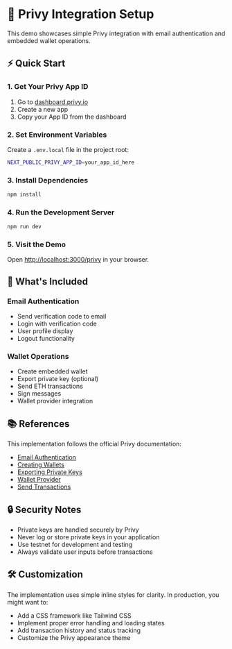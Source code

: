 # 🚀 Privy Integration Setup

This demo showcases simple Privy integration with email authentication and embedded wallet operations.

## ⚡ Quick Start

### 1. Get Your Privy App ID
1. Go to [dashboard.privy.io](https://dashboard.privy.io)
2. Create a new app
3. Copy your App ID from the dashboard

### 2. Set Environment Variables
Create a `.env.local` file in the project root:

```bash
NEXT_PUBLIC_PRIVY_APP_ID=your_app_id_here
```

### 3. Install Dependencies
```bash
npm install
```

### 4. Run the Development Server
```bash
npm run dev
```

### 5. Visit the Demo
Open [http://localhost:3000/privy](http://localhost:3000/privy) in your browser.

## 🔧 What's Included

### Email Authentication
- Send verification code to email
- Login with verification code  
- User profile display
- Logout functionality

### Wallet Operations
- Create embedded wallet
- Export private key (optional)
- Send ETH transactions
- Sign messages
- Wallet provider integration

## 📚 References

This implementation follows the official Privy documentation:

- [Email Authentication](https://docs.privy.io/authentication/user-authentication/login-methods/email)
- [Creating Wallets](https://docs.privy.io/wallets/wallets/create/from-my-client)
- [Exporting Private Keys](https://docs.privy.io/wallets/wallets/export)
- [Wallet Provider](https://docs.privy.io/wallets/using-wallets/ethereum/web3-integrations#ethers)
- [Send Transactions](https://docs.privy.io/wallets/using-wallets/ethereum/send-a-transaction)

## 🔒 Security Notes

- Private keys are handled securely by Privy
- Never log or store private keys in your application
- Use testnet for development and testing
- Always validate user inputs before transactions

## 🛠️ Customization

The implementation uses simple inline styles for clarity. In production, you might want to:

- Add a CSS framework like Tailwind CSS
- Implement proper error handling and loading states
- Add transaction history and status tracking
- Customize the Privy appearance theme 